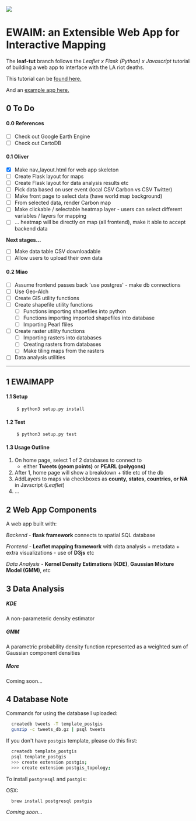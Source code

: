 <img src="https://travis-ci.org/Thru-Echoes/ewaim-webapp.svg?branch=master">

# EWAIM: an Extensible Web App for Interactive Mapping

The **leaf-tut** branch follows the *Leaflet x Flask (Python) x Javascript* tutorial of building a web app to interface with the LA riot deaths.

This tutorial can be [found here.](https://first-news-app.readthedocs.io/en/latest/)

And an [example app here.](http://ireapps.github.io/first-news-app/build/index.html)

## 0 To Do

#### 0.0 References

- [ ] Check out Google Earth Engine
- [ ] Check out CartoDB

#### 0.1 Oliver

- [X] Make nav_layout.html for web app skeleton
- [ ] Create Flask layout for maps
- [ ] Create Flask layout for data analysis results etc
- [ ] Pick data based on user event (local CSV Carbon vs CSV Twitter)  
- [ ] Make front page to select data (have world map background)
- [ ] From selected data, render Carbon map
- [ ] Make clickable / selectable heatmap layer - users can select different variables / layers for mapping
- [ ] ... heatmap will be directly on map (all frontend), make it able to accept backend data   

**Next stages...**

- [ ] Make data table CSV downloadable
- [ ] Allow users to upload their own data  

#### 0.2 Miao

- [ ] Assume frontend passes back 'use postgres' - make db connections
- [ ] Use Geo-Alch
- [ ] Create GIS utility functions
- [ ] Create shapefile utility functions
    - [ ] Functions importing shapefiles into python
    - [ ] Functions importing imported shapefiles into database
    - [ ] Importing Pearl fliles
- [ ] Create raster utility functions
    - [ ] Importing rasters into databases
    - [ ] Creating rasters from databases
    - [ ] Make tiling maps from the rasters
- [ ] Data analysis utilities

<hr>

## 1 EWAIMAPP

#### 1.1 Setup

```
    $ python3 setup.py install
```

#### 1.2 Test

```
    $ python3 setup.py test
```

#### 1.3 Usage Outline

1. On home page, select 1 of 2 databases to connect to
    * either **Tweets (geom points)** or **PEARL (polygons)**
2. After 1, home page will show a breakdown + title etc of the db
3. AddLayers to maps via checkboxes as **county, states, countries, or NA** in Javscript (*Leaflet*)
4. ...

## 2 Web App Components

A web app built with:

*Backend* - **flask framework** connects to spatial SQL database

*Frontend* - **Leaflet mapping framework** with data analysis + metadata + extra visualizations - use of **D3js** etc

*Data Analysis* - **Kernel Density Estimations (KDE)**, **Gaussian Mixture Model (GMM)**, etc

## 3 Data Analysis

##### KDE

A non-parameteric density estimator

##### GMM

A parametric probability density function represented as a weighted sum of Gaussian component densities

##### More

Coming soon...

## 4 Database Note

Commands for using the database I uploaded:

```bash
  createdb tweets -T template_postgis
  gunzip -c tweets_db.gz | psql tweets
```

If you don't have `postgis` template, please do this first:

```bash
  createdb template_postgis
  psql template_postgis
  >>> create extension postgis;
  >>> create extension postgis_topology;
```

To install `postgresql` and `postgis`:

OSX:
```bash
  brew install postgresql postgis
```


*Coming soon...*
